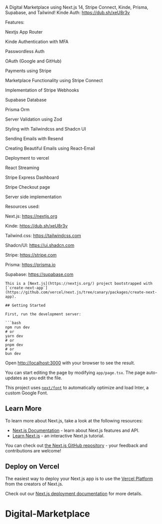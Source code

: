 A Digital Marketplace using Next.js 14, Stripe Connect, Kinde, Prisma, Supabase, and Tailwind!
Kinde Auth: https://dub.sh/xeU8r3v

Features:

Nextjs App Router

Kinde Authentication with MFA

Passwordless Auth

OAuth (Google and GitHub)

Payments using Stripe

Marketplace Functionality using Stripe Connect

Implementation of Stripe Webhooks

Supabase Database

Prisma Orm

Server Validation using Zod

Styling with Tailwindcss and Shadcn UI

Sending Emails with Resend

Creating Beautiful Emails using React-Email

Deployment to vercel

React Streaming

Stripe Express Dashboard

Stripe Checkout page

Server side implementation

Resources used:

Next.js: https://nextjs.org

Kinde: https://dub.sh/xeU8r3v

Tailwind.css: https://tailwindcss.com

Shadcn/UI: https://ui.shadcn.com

Stripe: https://stripe.com

Prisma: https://prisma.io

Supabase: https://supabase.com



```
This is a [Next.js](https://nextjs.org/) project bootstrapped with [`create-next-app`](https://github.com/vercel/next.js/tree/canary/packages/create-next-app).

## Getting Started

First, run the development server:

```bash
npm run dev
# or
yarn dev
# or
pnpm dev
# or
bun dev
```

Open [http://localhost:3000](http://localhost:3000) with your browser to see the result.

You can start editing the page by modifying `app/page.tsx`. The page auto-updates as you edit the file.

This project uses [`next/font`](https://nextjs.org/docs/basic-features/font-optimization) to automatically optimize and load Inter, a custom Google Font.

## Learn More

To learn more about Next.js, take a look at the following resources:

- [Next.js Documentation](https://nextjs.org/docs) - learn about Next.js features and API.
- [Learn Next.js](https://nextjs.org/learn) - an interactive Next.js tutorial.

You can check out [the Next.js GitHub repository](https://github.com/vercel/next.js/) - your feedback and contributions are welcome!

## Deploy on Vercel

The easiest way to deploy your Next.js app is to use the [Vercel Platform](https://vercel.com/new?utm_medium=default-template&filter=next.js&utm_source=create-next-app&utm_campaign=create-next-app-readme) from the creators of Next.js.

Check out our [Next.js deployment documentation](https://nextjs.org/docs/deployment) for more details.
# Digital-Marketplace
